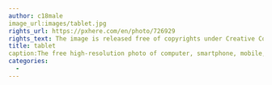 ```yaml
---
author: c18male
image_url:images/tablet.jpg 
rights_url: https://pxhere.com/en/photo/726929
rights_text: The image is released free of copyrights under Creative Commons CC0.
title: tablet
caption:The free high-resolution photo of computer, smartphone, mobile, screen, technology, tablet, gadget, mobile phone, brand, case, portfolio, interface, multimedia, android, tablet computer, portable communications device  
categories:
  - 
---
```

